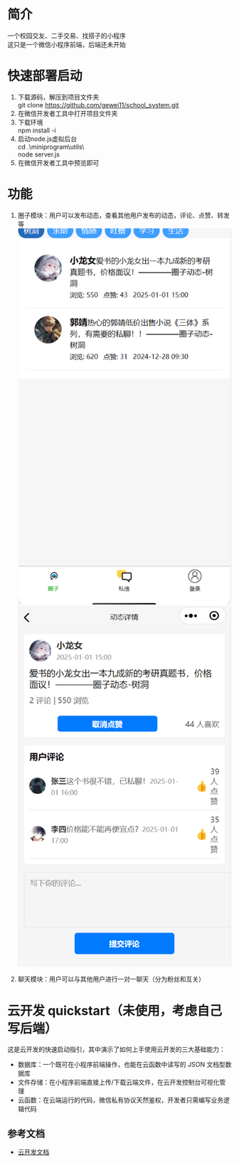 # 简介
一个校园交友、二手交易、找搭子的小程序  
这只是一个微信小程序前端，后端还未开始  

# 快速部署启动  
1. 下载源码，解压到项目文件夹  
git clone https://github.com/gewei11/school_system.git  
2. 在微信开发者工具中打开项目文件夹  
3. 下载环境  
npm install -i  
4. 启动node.js虚拟后台  
cd .\miniprogram\utils\  
node server.js  
5. 在微信开发者工具中预览即可  

# 功能
1. 圈子模块：用户可以发布动态，查看其他用户发布的动态，评论、点赞、转发等
![alt text](image.png)  
![alt text](image-1.png)  

2. 聊天模块：用户可以与其他用户进行一对一聊天（分为粉丝和互关）


# 云开发 quickstart（未使用，考虑自己写后端）

这是云开发的快速启动指引，其中演示了如何上手使用云开发的三大基础能力：

- 数据库：一个既可在小程序前端操作，也能在云函数中读写的 JSON 文档型数据库
- 文件存储：在小程序前端直接上传/下载云端文件，在云开发控制台可视化管理
- 云函数：在云端运行的代码，微信私有协议天然鉴权，开发者只需编写业务逻辑代码

## 参考文档

- [云开发文档](https://developers.weixin.qq.com/miniprogram/dev/wxcloud/basis/getting-started.html)
